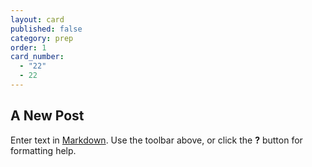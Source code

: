 ```yaml
---
layout: card
published: false
category: prep
order: 1
card_number: 
  - "22"
  - 22
---
```


## A New Post

Enter text in [Markdown](http://daringfireball.net/projects/markdown/). Use the toolbar above, or click the **?** button for formatting help.
